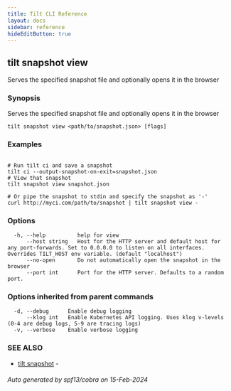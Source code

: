 ```yaml
---
title: Tilt CLI Reference
layout: docs
sidebar: reference
hideEditButton: true
---
```

## tilt snapshot view

Serves the specified snapshot file and optionally opens it in the browser

### Synopsis

Serves the specified snapshot file and optionally opens it in the browser

```
tilt snapshot view <path/to/snapshot.json> [flags]
```

### Examples

```

# Run tilt ci and save a snapshot
tilt ci --output-snapshot-on-exit=snapshot.json
# View that snapshot
tilt snapshot view snapshot.json

# Or pipe the snapshot to stdin and specify the snapshot as '-'
curl http://myci.com/path/to/snapshot | tilt snapshot view -

```

### Options

```
  -h, --help          help for view
      --host string   Host for the HTTP server and default host for any port-forwards. Set to 0.0.0.0 to listen on all interfaces. Overrides TILT_HOST env variable. (default "localhost")
      --no-open       Do not automatically open the snapshot in the browser
      --port int      Port for the HTTP server. Defaults to a random port.
```

### Options inherited from parent commands

```
  -d, --debug      Enable debug logging
      --klog int   Enable Kubernetes API logging. Uses klog v-levels (0-4 are debug logs, 5-9 are tracing logs)
  -v, --verbose    Enable verbose logging
```

### SEE ALSO

* [tilt snapshot](tilt_snapshot.html)	 - 

###### Auto generated by spf13/cobra on 15-Feb-2024
